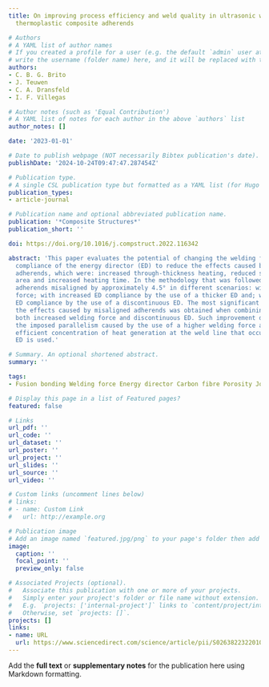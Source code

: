 ```yaml
---
title: On improving process efficiency and weld quality in ultrasonic welding of misaligned
  thermoplastic composite adherends

# Authors
# A YAML list of author names
# If you created a profile for a user (e.g. the default `admin` user at `content/authors/admin/`), 
# write the username (folder name) here, and it will be replaced with their full name and linked to their profile.
authors:
- C. B. G. Brito
- J. Teuwen
- C. A. Dransfeld
- I. F. Villegas

# Author notes (such as 'Equal Contribution')
# A YAML list of notes for each author in the above `authors` list
author_notes: []

date: '2023-01-01'

# Date to publish webpage (NOT necessarily Bibtex publication's date).
publishDate: '2024-10-24T09:47:47.287454Z'

# Publication type.
# A single CSL publication type but formatted as a YAML list (for Hugo requirements).
publication_types:
- article-journal

# Publication name and optional abbreviated publication name.
publication: '*Composite Structures*'
publication_short: ''

doi: https://doi.org/10.1016/j.compstruct.2022.116342

abstract: 'This paper evaluates the potential of changing the welding force and the
  compliance of the energy director (ED) to reduce the effects caused by misaligned
  adherends, which were: increased through-thickness heating, reduced size of welded
  area and increased heating time. In the methodology that was followed, we welded
  adherends misaligned by approximately 4.5° in different scenarios: with higher welding
  force; with increased ED compliance by the use of a thicker ED and; with increased
  ED compliance by the use of a discontinuous ED. The most significant reduction of
  the effects caused by misaligned adherends was obtained when combining the use of
  both increased welding force and discontinuous ED. Such improvement derives from
  the imposed parallelism caused by the use of a higher welding force and from a more
  efficient concentration of heat generation at the weld line that occurs when a discontinuous
  ED is used.'

# Summary. An optional shortened abstract.
summary: ''

tags:
- Fusion bonding Welding force Energy director Carbon fibre Porosity Joints/joining

# Display this page in a list of Featured pages?
featured: false

# Links
url_pdf: ''
url_code: ''
url_dataset: ''
url_poster: ''
url_project: ''
url_slides: ''
url_source: ''
url_video: ''

# Custom links (uncomment lines below)
# links:
# - name: Custom Link
#   url: http://example.org

# Publication image
# Add an image named `featured.jpg/png` to your page's folder then add a caption below.
image:
  caption: ''
  focal_point: ''
  preview_only: false

# Associated Projects (optional).
#   Associate this publication with one or more of your projects.
#   Simply enter your project's folder or file name without extension.
#   E.g. `projects: ['internal-project']` links to `content/project/internal-project/index.md`.
#   Otherwise, set `projects: []`.
projects: []
links:
- name: URL
  url: https://www.sciencedirect.com/science/article/pii/S0263822322010741
---
```


Add the **full text** or **supplementary notes** for the publication here using Markdown formatting.
